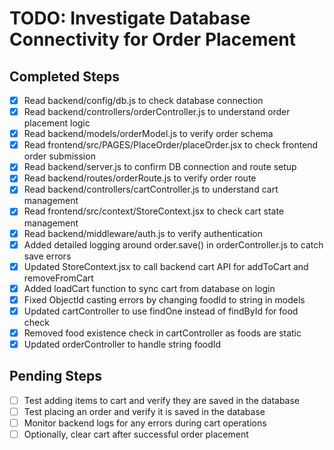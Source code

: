 # TODO: Investigate Database Connectivity for Order Placement

## Completed Steps
- [x] Read backend/config/db.js to check database connection
- [x] Read backend/controllers/orderController.js to understand order placement logic
- [x] Read backend/models/orderModel.js to verify order schema
- [x] Read frontend/src/PAGES/PlaceOrder/placeOrder.jsx to check frontend order submission
- [x] Read backend/server.js to confirm DB connection and route setup
- [x] Read backend/routes/orderRoute.js to verify order route
- [x] Read backend/controllers/cartController.js to understand cart management
- [x] Read frontend/src/context/StoreContext.jsx to check cart state management
- [x] Read backend/middleware/auth.js to verify authentication
- [x] Added detailed logging around order.save() in orderController.js to catch save errors
- [x] Updated StoreContext.jsx to call backend cart API for addToCart and removeFromCart
- [x] Added loadCart function to sync cart from database on login
- [x] Fixed ObjectId casting errors by changing foodId to string in models
- [x] Updated cartController to use findOne instead of findById for food check
- [x] Removed food existence check in cartController as foods are static
- [x] Updated orderController to handle string foodId

## Pending Steps
- [ ] Test adding items to cart and verify they are saved in the database
- [ ] Test placing an order and verify it is saved in the database
- [ ] Monitor backend logs for any errors during cart operations
- [ ] Optionally, clear cart after successful order placement
